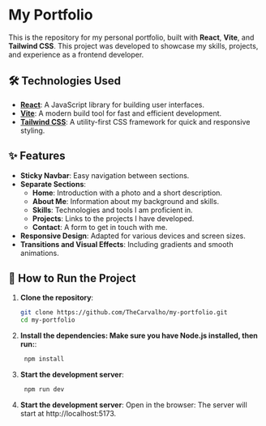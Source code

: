 # My Portfolio

This is the repository for my personal portfolio, built with **React**, **Vite**, and **Tailwind CSS**. This project was developed to showcase my skills, projects, and experience as a frontend developer.

## 🛠 Technologies Used

- **[React](https://reactjs.org/)**: A JavaScript library for building user interfaces.
- **[Vite](https://vitejs.dev/)**: A modern build tool for fast and efficient development.
- **[Tailwind CSS](https://tailwindcss.com/)**: A utility-first CSS framework for quick and responsive styling.

## ✨ Features

- **Sticky Navbar**: Easy navigation between sections.
- **Separate Sections**:
  - **Home**: Introduction with a photo and a short description.
  - **About Me**: Information about my background and skills.
  - **Skills**: Technologies and tools I am proficient in.
  - **Projects**: Links to the projects I have developed.
  - **Contact**: A form to get in touch with me.
- **Responsive Design**: Adapted for various devices and screen sizes.
- **Transitions and Visual Effects**: Including gradients and smooth animations.

## 🚀 How to Run the Project

1. **Clone the repository**:
   ```bash
   git clone https://github.com/TheCarvalho/my-portfolio.git
   cd my-portfolio
   ```

2. **Install the dependencies: Make sure you have Node.js installed, then run:**:
   ```bash
    npm install
   ```

3. **Start the development server**:
   ```bash
    npm run dev
   ```

4. **Start the development server**:
  Open in the browser: The server will start at http://localhost:5173.